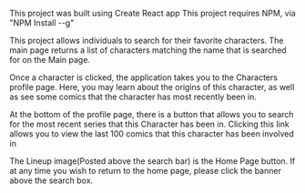 This project was built using Create React app
This project requires NPM, via "NPM Install --g"

This project allows individuals to search for their favorite characters. The main page returns a list of characters matching the name that is searched for on the Main page.

Once a character is clicked, the application takes you to the Characters profile page. Here, you may learn about the origins of this character, as well as see some comics that the character has most recently been in.

At the bottom of the profile page, there is a button that allows you to search for the most recent series that this Character has been in. Clicking this link allows you to view the last 100 comics that this character has been involved in

The Lineup image(Posted above the search bar) is the Home Page button. If at any time you wish to return to the home page, please click the banner above the search box. 